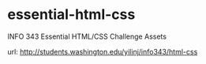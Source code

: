 essential-html-css
==================

INFO 343 Essential HTML/CSS Challenge Assets


url: http://students.washington.edu/yilinj/info343/html-css